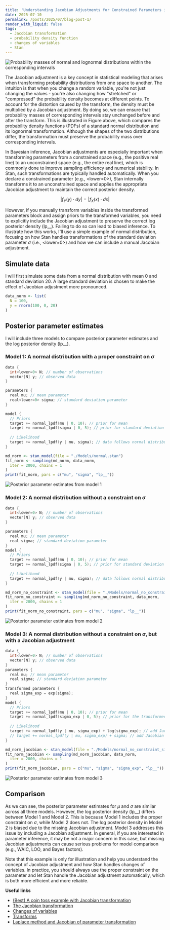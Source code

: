 ```yaml
---
title: 'Understanding Jacobian Adjustments for Constrained Parameters in Stan'
date: 2025-07-10
permalink: /posts/2025/07/blog-post-1/
render_with_liquid: false
tags:
  - Jacobian transformation
  - probability density function
  - changes of variables
  - Stan
---
```




![Probability masses of normal and lognormal distributions within the corresponding intervals](https://raw.githubusercontent.com/JakeJing/jakejing.github.io/master/_posts/pics/jacobian/normal_to_lognormal.png)

The Jacobian adjustment is a key concept in statistical modeling that arises when transforming probability distributions from one space to another. The intuition is that when you change a random variable, you're not just changing the values - you're also changing how "stretched" or "compressed" the probability density becomes at different points. To account for the distortion caused by the transform, the density must be multiplied by a Jacobian adjustment. By doing so, we can ensure that probability masses of corresponding intervals stay unchanged before and after the transform. This is illustrated in Figure above, which compares the probability density functions (PDFs) of a standard normal distribution and its lognormal transformation. Although the shapes of the two distributions differ, the transformation must preserve the probability mass over corresponding intervals.

In Bayesian inference, Jacobian adjustments are especially important when transforming parameters from a constrained space (e.g., the positive real line) to an unconstrained space (e.g., the entire real line), which is commonly done to improve sampling efficiency and numerical stability. In Stan, such transformations are typically handled automatically. When you declare a constrained parameter (e.g., <lower=0>), Stan internally transforms it to an unconstrained space and applies the appropriate Jacobian adjustment to maintain the correct posterior density.

$$\left|f_Y(y) \cdot dy \right| = \left|f_X(x) \cdot dx \right|$$

However, if you manually transform variables inside the transformed parameters block and assign priors to the transformed variables, you need to explicitly include the Jacobian adjustment to preserve the correct log posterior density (lp__). Failing to do so can lead to biased inference. To illustrate how this works, I'll use a simple example of normal distribution, focusing on how Stan handles transformations of the standard deviation parameter $\sigma$ (i.e., <lower=0>) and how we can include a manual Jacobian adjustment.

## Simulate data

I will first simulate some data from a normal distribution with mean 0 and standard deviation 20. A large standard deviation is chosen to make the effect of Jacobian adjustment more pronounced.

```R
data_norm <- list(
  N = 100,
  y = rnorm(100, 0, 20)
)
```


## Posterior parameter estimates

I will include three models to compare posterior parameter estimates and the log posterior density (lp__). 

### Model 1: A normal distribution with a proper constraint on $\sigma$

```cpp
data {
  int<lower=0> N; // number of observations
  vector[N] y; // observed data
}

parameters {
  real mu; // mean parameter
  real<lower=0> sigma; // standard deviation parameter
}

model {
  // Priors
  target += normal_lpdf(mu | 0, 10); // prior for mean
  target += normal_lpdf(sigma | 0, 5); // prior for standard deviation
  
  // Likelihood
  target += normal_lpdf(y | mu, sigma); // data follows normal distribution
}
```


```R
md_norm <- stan_model(file = "./Models/normal.stan")
fit_norm <- sampling(md_norm, data_norm,
  iter = 2000, chains = 1
)
print(fit_norm, pars = c("mu", "sigma", "lp__"))
```

![Posterior parameter estimates from model 1](https://raw.githubusercontent.com/JakeJing/jakejing.github.io/master/_posts/pics/jacobian/md1.png)

### Model 2: A normal distribution without a constraint on $\sigma$

```cpp
data {
  int<lower=0> N; // number of observations
  vector[N] y; // observed data
}

parameters {
  real mu; // mean parameter
  real sigma; // standard deviation parameter
}
model {
  // Priors
  target += normal_lpdf(mu | 0, 10); // prior for mean
  target += normal_lpdf(sigma | 0, 5); // prior for standard deviation
  
  // Likelihood
  target += normal_lpdf(y | mu, sigma); // data follows normal distribution
}
```


```R
md_norm_no_constraint <- stan_model(file = "./Models/normal_no_constraint_sigma.stan")
fit_norm_no_constraint <- sampling(md_norm_no_constraint, data_norm,
  iter = 2000, chains = 1
)
print(fit_norm_no_constraint, pars = c("mu", "sigma", "lp__"))
```

![Posterior parameter estimates from model 2](https://raw.githubusercontent.com/JakeJing/jakejing.github.io/master/_posts/pics/jacobian/md2.png)

### Model 3: A normal distribution without a constraint on $\sigma$, but with a Jacobian adjustment

```cpp
data {
  int<lower=0> N; // number of observations
  vector[N] y; // observed data
}
parameters {
  real mu; // mean parameter
  real sigma; // standard deviation parameter
}
transformed parameters {
  real sigma_exp = exp(sigma);
}
model {
  // Priors
  target += normal_lpdf(mu | 0, 10); // prior for mean
  target += normal_lpdf(sigma_exp | 0, 5); // prior for the transformed standard deviation
  
  // Likelihood
  target += normal_lpdf(y | mu, sigma_exp) + log(sigma_exp); // add Jacobian adjustment
  // target += normal_lpdf(y | mu, sigma_exp) + sigma; // add Jacobian adjustment
}
```

```R
md_norm_jacobian <- stan_model(file = "./Models/normal_no_constraint_sigma_jacobian.stan")
fit_norm_jacobian <- sampling(md_norm_jacobian, data_norm,
  iter = 2000, chains = 1
)
print(fit_norm_jacobian, pars = c("mu", "sigma", "sigma_exp", "lp__"))
```

![Posterior parameter estimates from model 3](https://raw.githubusercontent.com/JakeJing/jakejing.github.io/master/_posts/pics/jacobian/md3.png)

## Comparison

As we can see, the posterior parameter estimates for $\mu$ and $\sigma$ are similar across all three models. However, the log posterior density (lp__) differs between Model 1 and Model 2. This is because Model 1 includes the proper constraint on $\sigma$, while Model 2 does not. The log posterior density in Model 2 is biased due to the missing Jacobian adjustment. Model 3 addresses this issue by including a Jacobian adjustment. In general, if you are interested in parameter inference, it may be not a major concern in this case, but missing Jacobian adjustments can cause serious problems for model comparison (e.g., WAIC, LOO, and Bayes factors).

Note that this example is only for illustration and help you understand the concept of Jacobian adjustment and how Stan handles changes of variables. In practice, you should always use the proper constraint on the parameter and let Stan handle the Jacobian adjustment automatically, which is both more efficient and more reliable.



**Useful links**

- [(Best) A coin toss example with Jacobian transformation](https://rpubs.com/kaz_yos/stan_jacobian)
- [The Jacobian transformation](https://modelassist.epixanalytics.com/space/EA/26575402/The+Jacobian+transformation)
- [Changes of variables](https://mc-stan.org/docs/stan-users-guide/reparameterization.html#changes-of-variables)
- [Transforms](https://mc-stan.org/docs/reference-manual/transforms.html)
- [Laplace method and Jacobian of parameter transformation](https://users.aalto.fi/~ave/casestudies/Jacobian/jacobian.html)



